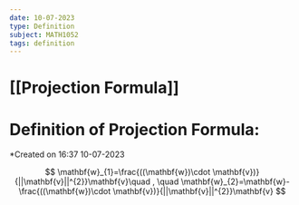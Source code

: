 ```yaml
---
date: 10-07-2023
type: Definition
subject: MATH1052
tags: definition
---
```

# [[Projection Formula]]

# Definition of Projection Formula:
*Created on 16:37 10-07-2023

$$
\mathbf{w}_{1}=\frac{((\mathbf{w})\cdot \mathbf{v})}{||\mathbf{v}||^{2}}\mathbf{v}\quad , \quad \mathbf{w}_{2}=\mathbf{w}-\frac{((\mathbf{w})\cdot \mathbf{v})}{||\mathbf{v}||^{2}}\mathbf{v}
$$
